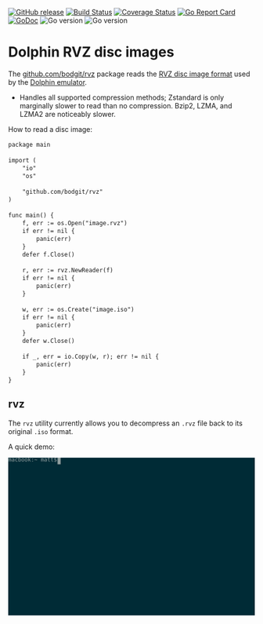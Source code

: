 [![GitHub release](https://img.shields.io/github/v/release/bodgit/rvz)](https://github.com/bodgit/rvz/releases)
[![Build Status](https://img.shields.io/github/workflow/status/bodgit/rvz/build)](https://github.com/bodgit/rvz/actions?query=workflow%3Abuild)
[![Coverage Status](https://coveralls.io/repos/github/bodgit/rvz/badge.svg?branch=master)](https://coveralls.io/github/bodgit/rvz?branch=master)
[![Go Report Card](https://goreportcard.com/badge/github.com/bodgit/rvz)](https://goreportcard.com/report/github.com/bodgit/rvz)
[![GoDoc](https://godoc.org/github.com/bodgit/rvz?status.svg)](https://godoc.org/github.com/bodgit/rvz)
![Go version](https://img.shields.io/badge/Go-1.19-brightgreen.svg)
![Go version](https://img.shields.io/badge/Go-1.18-brightgreen.svg)

# Dolphin RVZ disc images

The [github.com/bodgit/rvz](https://github.com/bodgit/rvz) package reads the [RVZ disc image format](https://github.com/dolphin-emu/dolphin/blob/master/docs/WiaAndRvz.md) used by the [Dolphin emulator](https://dolphin-emu.org).

* Handles all supported compression methods; Zstandard is only marginally slower to read than no compression. Bzip2, LZMA, and LZMA2 are noticeably slower.

How to read a disc image:
```golang
package main

import (
	"io"
	"os"

	"github.com/bodgit/rvz"
)

func main() {
	f, err := os.Open("image.rvz")
	if err != nil {
		panic(err)
	}
	defer f.Close()

	r, err := rvz.NewReader(f)
	if err != nil {
		panic(err)
	}

	w, err := os.Create("image.iso")
	if err != nil {
		panic(err)
	}
	defer w.Close()

	if _, err = io.Copy(w, r); err != nil {
		panic(err)
	}
}
```

## rvz

The `rvz` utility currently allows you to decompress an `.rvz` file back to its original `.iso` format.

A quick demo:

<img src="./rvz.svg">
